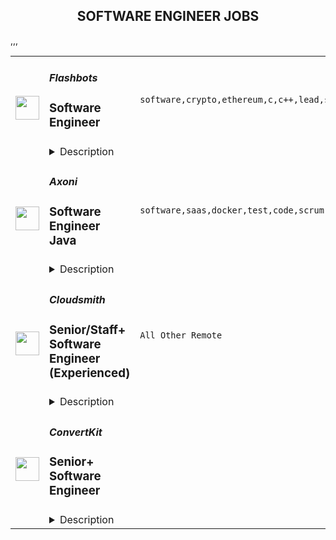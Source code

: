 <div align="center"><h2>SOFTWARE ENGINEER JOBS</h2></div><table><tr>
                <td width="100" height="100" rowspan="2">
                    <img src="https://remoteok.com/assets/img/jobs/4c61f19f2bdc8ce17724c96bee8f0b401670224558.png" width="38px" height="auto">
                </td>
                <td width="300">
                    <h5>Flashbots</h5>
                    <h3>Software Engineer</h3>
                </td>
                <td width="300">
                    <code>software,crypto,ethereum,c,c++,lead,senior,go,health,engineer</code>
                </td>
                <td width="200">
                <text>1 days ago</text>
                </td>
                <td width="100" rowspan="2">
                <a href="https://remoteOK.com/remote-jobs/remote-software-engineer-flashbots-159395" align="right" target="_blank">Apply</a>
                </td>
            </tr>
            <tr>
                <td colspan="3">
                <details><summary>Description</summary>
                <div class="content-intro">
<h3>Our Organization</h3>
<p>Flashbots started in 2020 as a research and development organization formed to mitigate the negative externalities and existential risks posed by Maximal Extractable Value (MEV) to smart-contract blockchains, starting with Ethereum. <br><br>We build decentralized products to maximally decentralize public blockchains and empower users.</p>
</div><h1>What we're looking for</h1>
<p>Flashbots is seeking a senior engineer to lead the development of our SGX related products.<br><br>Working closely with <a href="https://twitter.com/bertcmiller" target="_blank" rel="noopener noreferrer nofollow">Robert Miller,</a> your work will bring to life one of our original approaches to democratize MEV as outlined In this Eth Resreach post by Robert in the early days of Flashbots:<br><br><a href="https://ethresear.ch/t/mev-sgx-a-sealed-bid-mev-auction-design/9677" target="_blank" rel="noopener noreferrer nofollow">MEV-SGX: A sealed bid MEV auction design</a><br><br>You will have the opportunity to work on both implementing products and contributing to research efforts with a high degree of autonomy.<br><br></p>
<h1>Responsibilities</h1>
<ul>
<li>Developing a fast EVM environment that can be used within an SGX</li>
<li>Build and maintain brand new products for Flashbots searchers, miners, and retail users</li>
<li>Contribute to the roadmap of Flashbots</li>
<li>Writing examples and documentation for public consumption</li>
</ul>
<h1>Qualifications</h1>
<ul>
<li>5+ years experience working on production systems</li>
<li>Experience in C and/or C++ programming languages</li>
<li>Experience with cryptography</li>
</ul>
<h1>Nice-to-haves</h1>
<ul>
<li>Experience with devops</li>
<li>Experience with Solidity</li>
<li>Experience with at least one of Go or Rust</li>
<li>Experience with Ethereum or EVM-based chains</li>
<li>Experience with geth or other Ethereum clients</li>
<li>Experience with strategies currently used for MEV</li>
<li>Able to show available open source work</li>
</ul><div class="content-conclusion">
<h3>Benefits</h3>
<p>ð Fully remote with flexible hours in a flat hierarchy</p>
<p>ð§  Work alongside the brightest minds in the crypto space</p>
<p>ð¸ Competitive salary + significantly above market rate equity package</p>
<p>âï¸ Regular team on-sites to locations like Morocco, Amsterdam and Costa Rica<br><br>ð´Unlimited PTO with no approval needed on 3 days or less vacations</p>
<p>ð Attractive health cover package for US employee</p>
<p> </p>
<hr>
<p>Join us to help solve hard problems that have asymmetric impact and strike at the core of crypto.</p>
</div><br/><br/>Please mention the word **SOFTER** and tag RNTQuMjI0LjEzNi40 when applying to show you read the job post completely (#RNTQuMjI0LjEzNi40). This is a beta feature to avoid spam applicants. Companies can search these words to find applicants that read this and see they're human.
                </details>
                </td>
            </tr>,<tr>
                <td width="100" height="100" rowspan="2">
                    <img src="https://remoteok.com/assets/img/jobs/fadcd12e11cd339eb8bd9780b37b25051670138119.png" width="38px" height="auto">
                </td>
                <td width="300">
                    <h5>Axoni</h5>
                    <h3>Software Engineer Java</h3>
                </td>
                <td width="300">
                    <code>software,saas,docker,test,code,scrum,fintech,java,legal,engineer,apache</code>
                </td>
                <td width="200">
                <text>2 days ago</text>
                </td>
                <td width="100" rowspan="2">
                <a href="https://remoteOK.com/remote-jobs/remote-software-engineer-java-axoni-158889" align="right" target="_blank">Apply</a>
                </td>
            </tr>
            <tr>
                <td colspan="3">
                <details><summary>Description</summary>
                <div>Axoni is building the next generation of capital markets technology. Our solutions are used by the worldâs leading banks, asset managers, hedge funds, and infrastructure providers. Our diverse team focuses every day on our goal of building products that will change and improve how our clients and the markets will interact. </div><div><br></div><div>We are seeking talented, motivated professionals that want to be part of this once-in-a-career opportunity to not only see, but also drive the incredible changes coming to global capital markets. We are building a culture where our team feels valued and everyone is given an opportunity to grow and succeed. We try to live by our Core Values and demonstrate what we believe represent the kind of company we are working to build. These Values are: Delivery is everything; Choose Kindness; Be better every day.</div><div><br></div><div><span style="font-size:11pt;">Axoni is looking for Java Software Engineers who will be responsible for software development for our biggest client initiative. Our projects vary across multiple industries including Bond Issuance, Securities Lending, and Equity Swaps to deliver a seamless, optimized experience all the way to the end user. You will work directly with our clients to understand and solve their largest pain points. </span></div><p></p><h4>You will: </h4><p></p><p></p><ul>
<li>Use Java to develop cloud-hosted, API-first, microservices and applications</li>
<li>Handle end-to-end development, including coding, testing, debugging and reviewing code</li>
<li>Interact with users and development teams to gather and define requirements and analyze user stories for validity and feasibility</li>
<li>Work within the team on iterative development that delivers high-quality, stable services</li>
<li>Engineer effective, defect-free configurations and code that meets business requirements and team standards</li>
<li>Interact with messaging systems like Apache Kafka, MQ, etc.</li>
<li>Work in a scrum team and follow Agile and Test Driven Development best practices</li>
<li>Work with containerization/orchestration tools such as Docker or Kubernetes</li>
</ul><p></p><h4>Qualifications: </h4><p></p><p></p><ul>
<li>2-5 years of professional software development experience using Java</li>
<li>Experience designing distributed enterprise software</li>
<li>Experience deploying and supporting production workloads</li>
<li>Experience building REST services and/or microservices</li>
<li>Strong database experience, preferably with PostgreSQL, MySQL, Oracle, or DB2</li>
<li>Familiarity with tools and frameworks in the Java ecosystems (Spring, Spring Boot, Vert.x etc.)</li>
<li>Experience with AWS infrastructure</li>
<li>Experience writing concurrent and multi-threaded java applications</li>
<div><br></div>
</ul><p></p><h4>Bonus Points: </h4><p></p><p></p><ul>
<li>Experience with networking protocols (http, tcp, gRPC, etc.)</li>
<li>Experience working with OAuth and Authorization providers </li>
<li>Experience with SaaS </li>
<li>Capital markets and fintech experience</li>
<li>Familiarity or interest in learning scala</li>
</ul><div>Individuals seeking employment at Axoni are considered without regards to race, color, religion, national origin, age, sex, marital status, ancestry, physical or mental disability, veteran status, gender identity, or sexual orientation. You are being given the opportunity to provide the following information in order to help us comply with federal and state Equal Employment Opportunity/Affirmative Action record keeping, reporting, and other legal requirements.</div><p><figure><iframe style="width:500px;height:281px;" src="//www.youtube.com/embed/xO7B4WYKVZE" frameborder="0" allowfullscreen=""></iframe></figure></p><br/><br/>Please mention the word **APPRECIATES** and tag RNTQuMjI0LjEzNi40 when applying to show you read the job post completely (#RNTQuMjI0LjEzNi40). This is a beta feature to avoid spam applicants. Companies can search these words to find applicants that read this and see they're human.
                </details>
                </td>
            </tr>,<tr>
                <td width="100" height="100" rowspan="2">
                    <img src="https://wwr-pro.s3.amazonaws.com/logos/0082/1243/logo.gif" width="38px" height="auto">
                </td>
                <td width="300">
                    <h5>Cloudsmith</h5>
                    <h3> Senior/Staff+ Software Engineer (Experienced)</h3>
                </td>
                <td width="300">
                    <code>All Other Remote</code>
                </td>
                <td width="200">
                <text>0 days ago</text>
                </td>
                <td width="100" rowspan="2">
                <a href="https://weworkremotely.com/listings/cloudsmith-senior-staff-software-engineer-experienced" align="right" target="_blank">Apply</a>
                </td>
            </tr>
            <tr>
                <td colspan="3">
                <details><summary>Description</summary>
                <img src="https://we-work-remotely.imgix.net/logos/0082/1243/logo.gif?ixlib=rails-4.0.0&w=50&h=50&dpr=2&fit=fill&auto=compress" />

<p>
  <strong>Headquarters:</strong> Belfast, Northern Ireland, United Kingdom
    <br /><strong>URL:</strong> <a href="http://www.cloudsmith.com">http://www.cloudsmith.com</a>
</p>

<h3>Build It. Ship It. Own It.</h3>
<p>Cloudsmith (<a href="https://cloudsmith.com" class="external">https://cloudsmith.com</a>) is a fully managed cloud-based artifact management service. </p> <p>We aim to sit right in the center of every company's critical infrastructure as the single source of truth for all software. Our customers ship faster and wiser while ensuring the safety of their software supply chain, maximizing developer productivity, and protecting their critical systems from outages in public ecosystems. We handle the artifact management, so they don't have to.</p> <p>We are building the world's source of truth for all software that flows between developers, machines, and services, made to be cloud-native from day zero. Our team focuses on delivering simplicity, security by default, and visibility for engineering, operations, and security teams worldwide. We're fully remote, and our crew is distributed globally. </p> <p>We're a startup, and that comes with all of the challenges a typical startup has. Startups are hard work but also unbelievably rewarding and career/life-defining. Not everything about work in a startup fits into a neat box, but we embrace the chaos. We live by thinking fast, acting fast, and sometimes failing fast. Experiment and flow forward.</p> <p>We seek individuals passionate about their craft, ready to help build a globally distributed service. You will have a startup mentality of not shying away from the things that need doing, caring about it deeply, and ensuring we build it, ship it, and own it; while using empathy to share and collaborate with the rest of the team to plan, implement and maintain the product and infrastructure.</p> <p>In short, your most important qualities:</p> <ol> <li>Smart! 💡</li> <li>Gets Things Done! 💥</li> <li>An Awesome Human Being! 😎</li> </ol>
<h3>How we're built</h3>
<p>Cloudsmith is built with love 💙 and uses the following technologies:</p>
<ul> <li>Amazon Web Services (AWS)</li> <li>Linux, Docker, Fargate, Nginx, Haproxy, Lambda</li> <li>Python, Django, TypeScript, Node, TypeScript, Go</li> <li>HTML/CSS, SCSS, React, Bootstrap, Storybook, Webpack</li> <li>PostgreSQL, Aurora, Memcached, Redis, RabbitMQ, Celery</li> <li>Terraform, Secrets Manager, Spacelift (Soon)</li> <li>Kinesis, Analytics/Flink, DBT, EMR/Spark, Superset, Athena</li> <li>DataDog, Sentry, Detectify, CloudWatch</li> <li>GitHub, Slack, Notion, Linear, CircleCI, Zoom</li> <li>Cloudsmith :)</li> </ul>
<p><strong>Requirements</strong></p>
<h3>What you'll do</h3>
<p>You'll do a lot of things at Cloudsmith, but most of them will be to:</p>
<ul> <li>Grow and learn on an egoless team of engineers with diverse skills, providing and receiving guidance and mentorship</li> <li>Collaborate with your peers to design, build and test new features, simplify existing services, and scale our systems</li> <li>Partner closely with cross-functional team members (product managers, designers, and account managers) to learn about our business priorities, explore solutions, weigh in on tradeoffs, and help set the future direction of our product</li> <li>Build, support, ship, maintain and debug services in a complex distributed web-scale system, end-to-end, from source to delivery</li> <li>Use Python, Git, Django, AWS, Docker, Celery, DataDog, HTML/CSS, React/Bootstrap, and PostgreSQL regularly</li> <li>Strive to improve our code, practices, processes, tooling, and docs with a "leave it better than you found it" attitude</li> <li>Participate in an on-call rota and support-based sprints with the rest of the team at your back to help our customers when they need it most</li> <li>Participate in a writing culture of communicating about what we built, how we work, and sometimes, blameless mistakes!</li> </ul>
<h3>Signs you may be a great fit</h3>
<p>Some additional qualifications that might be signs you are a Cloudsmither:</p>
<ul> <li>Strong engineering background with 5-9+ years of professional experience in building, testing, deploying, debugging, and maintaining complex systems in production environments; or equivalent experience in widely used open-source ecosystems and projects</li> <li>You understand the importance of shipping early and often and have demonstrable experience working and delivering iteratively</li> <li>High level of proficiency with programming languages such as Python, TypeScript, Golang, Rust, or similar</li> <li>Experience with working in a fully remote asynchronous environment and thriving!</li> <li>Experience with UNIX-like systems (Linux/WSL/MacOS), especially in production-based environments</li> <li>Experience with container runtimes and orchestration, with working knowledge of CI / CD ecosystems</li> <li>Expertise in cloud-based infrastructure, data structures &amp; algorithms, storage systems, source control, and continuous integration</li> <li>Eagerness to continuously learn the latest technologies and expand your technical capabilities; not afraid to admit what you don't know</li> <li>An enthusiastic and effective communicator (using English): you should be able to appeal to and communicate with both technical and non-technical listeners alike</li> <li>Deeply passionate about your craft: we deeply care that you care</li> </ul>
<h3>Things that are bonuses</h3>
<p>We realize that not everyone will have every experience and expertise in every possible thing. Still, if you have any in any one of the following, we'll consider it an excellent bonus point for each (so point it out to us!):</p>
<ul> <li>Artifact / Package Management</li> <li>Building, Running, Scaling, Enterprise SaaS</li> <li>Significant contributions to open-source projects</li> <li>ReST, GraphQL, gRPC API Design</li> <li>Amazon Web Services (AWS) / AWS Certifications</li> <li>Docker, OCI, ORAS, Kubernetes (k3s, k8s)</li> <li>Sigstore, Cosign, Keyless Signatures, Signature Attestation</li> <li>Grafeas, Kritis, Metadata Provenance</li> <li>Software Bill of Materials, Software Composition Analysis</li> <li>Serverless, Edge Computing, Distributed, Microservices</li> <li>Securing Web Services, Software Vulnerabilities</li> <li>Developer Tooling Ecosystem, CI/CD</li> <li>Prolific Tech Community Speaker</li> </ul>
<p><strong>Benefits</strong></p>
<p>You will receive an incredible package of compensation and equity, depending on location and experience, and the following benefits:</p>
<h3>Health and Wellness</h3>
<p>Regardless of your location, we deeply care about the health and wellness of our staff and their families; a sustainable pace is important to us. In addition to generous annual leave (PTO), we offer parental leave and benefits that can cover you and your dependents up to 100%. We also offer flexible working policies and hours upon agreement.</p>
<h3>Personal Growth</h3>
<p>You will have an enormous scope to learn new skills alongside your colleagues, and your continued professional development is essential to us because it's important to you. We will support you with budgets for equipment, training, books, conferences, travel, and certifications. The more powerful you become, the better for all of us.</p>
<h3>Fully Remote</h3>
<p>The right future of all work is remote, and that future is here with  Cloudsmith. Like our product, we're fully distributed and operate  remotely. Although you might be in the same city as some colleagues,  you'll spend most of your time working remotely from a location of your  choice. We're distributed globally but get together a few times  throughout the year for strategy, food, and fun!<br></p>
<h3>Incredible Opportunity</h3>
<p>At Cloudsmith, you will have an incredible opportunity for a broad and deep impact across the company. We're building toward a technological IPO (taking the company public), and as an early Cloudsmither (staffer), you will be on the journey to help take us there. Your career will be on a rocket ship, and you'll join us in the reward of getting there. Be excited!</p>

<p><strong>To apply:</strong> <a href="https://weworkremotely.com/remote-jobs/cloudsmith-senior-staff-software-engineer-experienced">https://weworkremotely.com/remote-jobs/cloudsmith-senior-staff-software-engineer-experienced</a></p>

                </details>
                </td>
            </tr>,<tr>
                <td width="100" height="100" rowspan="2">
                    <img src="https://wwr-pro.s3.amazonaws.com/logos/0071/3712/logo.gif" width="38px" height="auto">
                </td>
                <td width="300">
                    <h5>Tiller</h5>
                    <h3> Senior Software Engineer (Ops Focus) at Tiller</h3>
                </td>
                <td width="300">
                    <code>Full-Stack Programming</code>
                </td>
                <td width="200">
                <text>33 days ago</text>
                </td>
                <td width="100" rowspan="2">
                <a href="https://weworkremotely.com/remote-jobs/tiller-senior-software-engineer-ops-focus-at-tiller-1" align="right" target="_blank">Apply</a>
                </td>
            </tr>
            <tr>
                <td colspan="3">
                <details><summary>Description</summary>
                <img src="https://we-work-remotely.imgix.net/logos/0071/3712/logo.gif?ixlib=rails-4.0.0&w=50&h=50&dpr=2&fit=fill&auto=compress" />

<p>
  <strong>Headquarters:</strong> Seattle, WA, USA
    <br /><strong>URL:</strong> <a href="http://tillerhq.com">http://tillerhq.com</a>
</p>

<div>Why join the Tiller team? <a href="https://www.youtube.com/watch?v=bnYSGJiznv0">Watch here!</a><br><br>Tiller (tillerhq.com) is a nimble, distributed company transforming the way people handle their finances. We make it easy to track spending and manage money in a spreadsheet with daily bank feeds and helpful templates. We’re passionate about empowering people with their financial data in a flexible, private, and customizable format so they can take control of their future. <br><br>We are looking for a Senior Software Engineer with considerable operations engineering experience to accelerate our team’s adoption of best practices while contributing to product development as a key member of our cross-functional engineering team. Your perspective and track record of implementing modern, state-of-the-art site reliability engineering, CI/CD automation, and service architecture automation will be a force multiplier to our growing team of talented engineers. </div><div><br></div><div>You’ll take ownership of critical DevOps and Site Reliability Engineering projects and provide related mentorship, guidance, and domain expertise to your peers, delivering a reliable service  that will delight our customers now and as we continue to scale. You should have a deep understanding of distributed application service concepts, a propensity for figuring stuff out, and some additional depth in either back-end development, front-end development, or QA automation. You were born a problem solver and love finding efficient and durable ways to solve difficult problems.</div><div><br></div><div><strong>What You’ll Do</strong></div><ul>
<li>Build secure solutions that honor the trust customers are placing in our service</li>
<li>Lead the development of operations engineering practices, including collaborating across the organization on capacity planning, service level objectives, error budgets and incident response outcomes</li>
<li>Collaborate with the rest of the team on a broad range of infrastructure and product development work</li>
<li>Evangelize the benefits of modern SRE and DevOps practices across the organization</li>
<li>Highlight and celebrate wins, as well as blamelessly assess failures from current and future attempts at implementing best practices such as CI/CD, observability, alerting and monitoring</li>
<li>Tenaciously dive into complex infrastructure as well as application code, figure it out, and improve or update it</li>
<li>Relentlessly share information, always leaving better code, practices, and documentation so it’s easier for others to understand your reasoning and follow your tracks</li>
<li>Be curious - troubleshoot operational issues when a customer is experiencing a quirky condition or when you or your teammates notice something isn’t quite right</li>
</ul><div>
<br><br>
</div><div><strong>Helpful For Success</strong></div><ul>
<li>Significant experience as an SRE or DevOps practitioner - you have experience building, operating, and troubleshooting complex applications using cloud infrastructure</li>
<li>Ideal candidates will have specific experience with Google Cloud Platform</li>
<li>Some experience with a good cross-section of our tech stack, including Google Cloud Platform, GitHub, Node.js, MongoDB, TypeScript, React, Google Apps Script/Editor Add-ons APIs and ecosystem, and Microsoft Office Add-ins APIs and ecosystem</li>
<li>Experience maintaining and refactoring legacy applications</li>
</ul><div><br></div><div><strong>Why Tiller</strong></div><ul>
<li>We’re small and growing, so you’ll have tremendous agency and outsized impact on our developing culture, the Tiller service, and the success of our customers</li>
<li>You’ll be surrounded by awesome, supportive colleagues who know how to have fun together</li>
<li>We’ve been fully remote from day one; work from anywhere</li>
<li>You’ll have an opportunity to explore a broad range of development and operations tools, technologies, and practices; you won’t be siloed or pigeon-holed</li>
<li>You’ll have ongoing and repeated opportunities to pull up a seat at a lot of tables and wear multiple ‘hats’, depending on where your interests and capabilities lie; we have growth needs well beyond software development, and you’ll be close to them all, including IT, security, ops, customer support, product management, marketing </li>
<li>We’re pioneers in Open Banking, a world-wide security and privacy initiative that gives customers more control over what financial institution information they share, and with whom</li>
<li>Our customers tend to stick around - we have one of the highest customer retention rates among consumer fintech services</li>
<li>Our team also sticks around, and we have uniquely high retention</li>
<li>You will be eligible for stock options and equity ownership</li>
<li>We provide health care coverage</li>
</ul><div><br></div><div><strong>Our Values</strong></div><div><br></div><div>
<strong>How we work together: </strong>Tiller is intent on making this a great place to work for our entire team. A place where our team can do their best work, and an environment that supports their full lives, from kids to aging parents, from nieces and nephews and their larger community. </div><div><br></div><div>To do this, four values that guide our work are empowerment, trust, engagement, and optimism. </div><div><br></div><div>We <strong>empower</strong> each other to do our best work. We value good judgment over rules; proactive decisions over approvals. We take ownership in our own productivity, knowing we’re all critical in the success of Tiller. We communicate openly, follow-through, and ask questions. </div><div><br></div><div>We depend on <strong>trust</strong> rather than oversight as a team. We rely on each other to make decisions in the interest of Tiller and our customers. We demonstrate positive intent so that others may presume positive intent. </div><div><br></div><div>
<strong>Engagement</strong> is the glue that holds us together. We know that communication across the wire is harder than in person, so we take risks in sharing more of ourselves with each other online. We enjoy a good laugh together. We also speak up and raise hard questions with each other. </div><div>
<br>As a team, we’re also <strong>optimistic</strong>. Despite what sometimes feels like a crushing backlog, a long list of ways we can deliver value to our customers, and a keen awareness of our shortcomings, we keep our focus on a future that is bright.</div>

<p><strong>To apply:</strong> <a href="https://weworkremotely.com/remote-jobs/tiller-senior-software-engineer-ops-focus-at-tiller-1">https://weworkremotely.com/remote-jobs/tiller-senior-software-engineer-ops-focus-at-tiller-1</a></p>

                </details>
                </td>
            </tr>,<tr>
                <td width="100" height="100" rowspan="2">
                    <img src="https://wwr-pro.s3.amazonaws.com/logos/0081/9182/logo.gif" width="38px" height="auto">
                </td>
                <td width="300">
                    <h5>Narrative</h5>
                    <h3> Web Software Engineer (Remote)</h3>
                </td>
                <td width="300">
                    <code>Front-End Programming</code>
                </td>
                <td width="200">
                <text>34 days ago</text>
                </td>
                <td width="100" rowspan="2">
                <a href="https://weworkremotely.com/remote-jobs/narrative-web-software-engineer-remote" align="right" target="_blank">Apply</a>
                </td>
            </tr>
            <tr>
                <td colspan="3">
                <details><summary>Description</summary>
                <img src="https://we-work-remotely.imgix.net/logos/0081/9182/logo.gif?ixlib=rails-4.0.0&w=50&h=50&dpr=2&fit=fill&auto=compress" />

<p>
  <strong>Headquarters:</strong> New York, NY
    <br /><strong>URL:</strong> <a href="https://narrative.io">https://narrative.io</a>
</p>

<h1>Web Software Engineer (Remote)</h1><div>
<strong><br>What You Will Do<br></strong><br>
</div><div>Here's what you will do in a nutshell:</div><ul>
<li>Create new features for Narrative's Vuejs web application. Work with Product and Design teams to create the best user experience and create modular, maintainable components.</li>
<li>Design, implement and maintain embedded applications on Narrative's Data Marketplace which enhance the ability of customers to manage and manipulate data.</li>
<li>Help select technologies and define the strategic direction for our system architecture</li>
<li>Work on Narrative's Tacklebox UI library, designing creating reusable components and modules for use in all of Narrative's web applications.</li>
<li>Review and evaluate team members' code contributions, delivering transparent, honest and direct feedback to your peers.</li>
</ul><div>While most of the work focuses on the frontend, this position is ideal for someone who would like to improve his/her backend and Functional Programming skills.<br><br>
</div><div><strong><br>Technical Stack</strong></div><div>
<br>In a nutshell, our technical stack looks like:</div><ul>
<li>
<strong>Frontend</strong>: Vuejs, Sass, Pug, and Functional JavaScript</li>
<li>
<strong>Backend</strong>: scala, AWS, spark, Iceberg, cats, cats-effect, http4s, and doobie</li>
<li>
<strong>Ops</strong>: EC2, Fargate, Lambda, Terraform, EMR, DynamoDB, S3, RDS, Step Functions, Jenkins, and Datadog</li>
</ul><div><br></div><div>
<strong>The Ideal Candidate<br></strong><br>
</div><div>We are not looking for a 100% fit on all the technology buzzwords, but we are looking for someone with strong personal and technical skills who is eager to pick up new technologies as necessary. We are obviously going to expect much more from a senior candidate than we would from a junior one.<br><br>
</div><div>The ideal candidate should:</div><ul>
<li>Have extensive experience in one or more web frameworks (Vue, React, Angular etc.) and the ES6/JavaScript/HTML/CSS ecosystem.</li>
<li>Have proven experience using Amazon Web Services to deploy and host web applications and databases.</li>
<li>Be able to debug various aspects of web application code, such as cross-browser Javascript quirks.</li>
<li>Thoroughly understand the HTTP lifecycle and how the browser interacts with web APIs.</li>
<li>Enjoy building fast, user-friendly UIs.</li>
<li>Not be afraid of contributing to the entire stack when the need arises, given that frontend doesn’t simply mean HTML/CSS. For instance, a feature might require<ul>
<li>some metrics to be computed from a Spark Report</li>
<li>creating a PostgreSQL migration script</li>
<li>tweaking S3 permissions and terraform scripts for deployment</li>
</ul>
</li>
<li>Have the ability to lead the creation of architectural and design documents, collect requirements as well as feedback from the development and product teams and evalute new technologies as needed.</li>
<li>Drive success in a flat organization with minimal process, interfacing with technical and non-technical team members as necessary.</li>
<li>Communicate potential technical issues to relevant teams and adapt to changing requirements.</li>
<li>Be mindful of the compromises that need to be done to be reactive on the business side while keeping the systems manageable in the long run.</li>
<li>Live/work within +/- 3 hours of EST</li>
</ul><div>
<strong><br>The Team (Remote US and Canada)<br></strong><br>
</div><div>We are a small, early stage, remote-first team looking for great developers who want to jump in and take major systems and user-facing features from design to launch.<br><br>
</div><div>
<strong><br>Our Mission<br></strong><br>
</div><div>We are building a data streaming marketplace that makes it easy to buy, sell, and win.<br><br>
</div><div>We do this by creating tools that reduce the friction and increase transparency in the data buying process, creating a win-win relationship between buyers and sellers.</div><div>
<br>You can learn more about Narrative by visiting https://www.narrative.io/<br><br>
</div><div><strong>Apply Now</strong></div><div>
<br>Apply by sending an email to <a href="mailto:hiring-dev@narrative.io">hiring-dev@narrative.io</a>.<br><br>
</div><div>If you would like to have a chat to learn more about the company, our culture, or the team before formally applying, that's is fine too: just drop us a line at dev@narrative.io.<br><br>
</div><div><br></div>

<p><strong>To apply:</strong> <a href="https://weworkremotely.com/remote-jobs/narrative-web-software-engineer-remote">https://weworkremotely.com/remote-jobs/narrative-web-software-engineer-remote</a></p>

                </details>
                </td>
            </tr>,<tr>
                <td width="100" height="100" rowspan="2">
                    <img src="https://remotive.com/job/1512583/logo" width="38px" height="auto">
                </td>
                <td width="300">
                    <h5>Staking Rewards</h5>
                    <h3>Senior Software Engineer</h3>
                </td>
                <td width="300">
                    <code>crypto,golang,security,design</code>
                </td>
                <td width="200">
                <text>2 days ago</text>
                </td>
                <td width="100" rowspan="2">
                <a href="https://remotive.com/remote-jobs/software-dev/senior-software-engineer-1512583" align="right" target="_blank">Apply</a>
                </td>
            </tr>
            <tr>
                <td colspan="3">
                <details><summary>Description</summary>
                <div class="h2">If you haven't heard of us</div>
<p>Staking Rewards is on a mission. Agency is the strategy, passive income from Crypto is one of our tactics in this strategy. We're building tools, platforms and products to help you, ourselves and others to achieve an impactful level of control over their income and help to improve the quality of their investment decisions.</p>
<p>We serve different kinds of stakeholders, investors, analysts and crypto community members worldwide. The narrative we're always pushing is Agency. We want you to be in control. ​​This is why we're on a mission to increase transparency, reduce entry barriers and enable everyone to become financially independent. We make staking easy &amp; accessible.</p>
<p>Let's cut to the chase, Staking Rewards is a close-knit team, 20 some members all working remotely, all over the world. Working here means you pick your own timezone, you pick your own vacation days, have as many of them as you see fit, get compensated well, feel comfortable saying “No” and engage in intelligent dialogues with curious people. The only thing we ask in return is to bring your A-game. Get the job done, with a positive intent and a positive attitude. </p>
<p></p>
<div class="h2">The person we're looking to work with</div>
<p>An Engineer that values quality over quantity. Has a deep understanding of software design and how to apply design principles on different types of problems. Some call them well-rounded Engineers or 10x Engineers, we simply call them good Engineers. </p>
<p>Good Engineers can learn and adapt. They are creative and curious at all times. </p>
<p>This is what we're looking for.</p>
<p>You will work with familiar technologies, but you will also be expected to work with unfamiliar technologies, you will learn on the job, you will challenge yourself and the status quo. Most importantly, you will be proud of your work. </p>
<p>Nevertheless, we expect you have gained a good chuck of experience, about 7-10 years, with different environments in your senior career so far and optimally worked in a Golang environment last so you can bring your A-game from day one.</p>
<p></p>
<div class="h2">Engineering at Staking Rewards</div>
<p>In two words, it's comfortable chaos. Our systems are constantly changing, evolving and adapting as the business alongside the crypto market does. Engineering in our environment means constantly facing challenges and being resourceful in our solutions. </p>
<p>We work the problem. An Engineer at Staking Rewards is expected to inquire, communicate expectations and be open to unusual solutions. Our strength comes from our ability to deliver strong, high quality solutions in an ever changing business environment. </p>
<p>We keep our feedback loops short and always aim to find the best possible solution together as one Engineering team.</p>
<p></p>
<div class="h2">Where do you fit in there?</div>
<p>You become one of the heroes in this saga. An Engineer capable of working on different challenges and storylines.</p>
<p>Some of these challenges we'd like you to focus on are:</p>
<ul><li>Building high performing data services</li><li>Be responsible for happy life - build your own internal tooling</li><li>Maintain the platform on GCP</li><li>Bringing a strong defensive security mindset to our code and technical practices</li><li>Building for others: other developers on the team, for stakeholders and our users</li><li>Own the full vertical: shape, build, ship, monitor</li></ul>
<p></p>
<div class="h2">Sounds good, what now?</div>
<ol><li>You send us your application</li><li><strong>Screening Interview</strong> with one of our team members (30 min)</li><li>Take home <strong>coding challenge</strong> (max. 5 days)</li><li>Interview Day<ol><li><strong>Challenge Recap</strong> &amp; <strong>Top grading interview</strong> with the CTO / Head of Engineering (60-90 min)</li><li><strong>Focused peer interviews</strong> (3 x 30 min)</li></ol></li><li>You give us three contacts as a <strong>reference</strong> that we will reach out to</li><li>You will receive our <strong>offer</strong></li><li><strong>Congratulations</strong>, you're part of the Staking Rewards team! </li></ol>
<img src="https://remotive.com/job/track/1512583/blank.gif?source=public_api" alt=""/>
                </details>
                </td>
            </tr>,<tr>
                <td width="100" height="100" rowspan="2">
                    <img src="https://pbs.twimg.com/profile_images/1569512792381878278/Smf8h3tt_400x400.jpg" width="38px" height="auto">
                </td>
                <td width="300">
                    <h5>ConvertKit</h5>
                    <h3>Senior+ Software Engineer</h3>
                </td>
                <td width="300">
                    <code></code>
                </td>
                <td width="200">
                <text>0 days ago</text>
                </td>
                <td width="100" rowspan="2">
                <a href="https://apply.workable.com/convertkit/j/821170BB26" align="right" target="_blank">Apply</a>
                </td>
            </tr>
            <tr>
                <td colspan="3">
                <details><summary>Description</summary>
                <p>ConvertKit is a creator marketing platform built to empower creators to earn a living online. We help them own their audience and turn fans into customers. For makers, authors, chefs, musicians, athletes, and anyone else making a living by creating the culture we all love, there isn’t a better tool for reaching inboxes. More importantly, there isn’t a team more committed to helping creators earn a living doing work that matters.</p><p>We’re on a mission to help creators earn $1 billion using our SaaS marketing platform. We have always been 100% independent and 100% remote. We are proud to have built a product that our customers love, that 25,000+ creators use to earn a living, and we look for people who have enthusiasm and belief in our mission, vision, and values to join our team.</p><h3><br></h3><h3>The Role</h3><p>You’ll join a strong team of engineers responsible for building and supporting ConvertKit's core application logic, including our<a href="https://convertkit.com/features/email-marketing" rel="nofollow noreferrer noopener" class="external"> email marketing</a>,<a href="https://convertkit.com/features/automations" rel="nofollow noreferrer noopener" class="external"> visual automation</a>, and<a href="https://developers.convertkit.com/" rel="nofollow noreferrer noopener" class="external"> API</a> products. This team tackles some of the ConvertKit's most challenging aspects of the platform, like background processing systems which handle 100 million jobs a day. You’ll collaborate with other engineers, designers, and product managers to build sound, scalable features and refactor code to meet the demands of growth and scale.</p><p>To learn more about how our engineering team works, you can peruse<a href="https://convertkit.engineering/" rel="nofollow noreferrer noopener" class="external"> our engineering blog</a>.<br></p><h3>Requirements: </h3><ul> <li>At least four years building software in a team environment or equivalent experience. Years of experience doesn’t always capture expertise, so we encourage you to apply if you can demonstrate you’re well versed in building software in a team environment</li> <li>At least two years working professionally on a Ruby on Rails application or equivalent experience. Years of experience doesn’t always capture expertise, so we encourage you to apply if you can demonstrate a confident grasp of Ruby on Rails. Have more experience than that? Even better</li> <li>Experience writing code that is accessible, scalable, maintainable, and performant</li> <li>Experience working with background job processing environments - like Sidekiq and Redis</li> <li>Experience writing complex queries for relational databases - we use MySQL.</li> <li>Comfortable working remotely in an autonomous environment - you don’t mind asking questions and problem solving in public communication channels.</li> <li>Able to work in US time zones - you don’t have to live in those time zones, but you have to be able to collaborate with your teammates during those times</li> <li>Belief in our<a href="https://convertkit.com/mission" rel="nofollow noreferrer noopener" class="external"> mission, vision, and values</a> </li> </ul><p>To get a better idea of the type of work you’ll do with us, here are some examples of our recent work:</p><ul> <li>Enable queries to a replica database to handle varying levels of acceptable latency</li> <li>Optimize our business logic to prevent unnecessary table scans in MySQL</li> <li>Migrate data and queries from MySQL to Elasticsearch and ensure data consistency</li> <li>Pitch an improvement to our Elastic Stack cluster architecture</li> <li>Conceptualize<a href="https://betterprogramming.pub/a-short-practical-programmers-guide-to-graph-theory-bfc87bc52581" rel="nofollow noreferrer noopener" class="external"> Graph Theory</a> and pinpoint where our logic may be overly expensive</li> <li>Respectfully poke holes in a discussion about pub/sub implementation across our codebase</li> <li>Set a dynamic Cassandra bucket threshold to prevent long hashing times</li> <li>Upgrade our application to newer versions of Ruby and Rails!</li> </ul><h3>Benefits: </h3><p>ConvertKit has standardized salaries based on position, no matter where you live. We have six engineering levels. For this role, we’re hiring at a level 4 ($166,500) or level 5 ($187,500). The level is based upon your experience, our interview process, and our engineering matrix.</p><p><br></p><p><strong>Other benefits include:</strong></p><ul> <li>Profit Sharing - <a target="_blank" href="https://twitter.com/nathanbarry/status/1491429183977050114" rel="nofollow noreferrer noopener" class="external">Learn about profit sharing and compensation at ConvertKit</a> </li> <li>Four weeks paid vacation per year</li> <li>$1,000 yearly vacation bonus for taking five consecutive days of vacation, fully unplugged from work</li> <li>Equity in ConvertKit - when you join and when you help us hit company targets</li> <li>401k with a 5% match</li> <li>10 paid holidays a year</li> <li>Two weeks of paid sick + mental health and wellbeing time per year</li> <li>Up to six weeks of paid bereavement leave, medical leave, and disaster after six months of employment, two weeks of each paid leave in your first six months</li> <li>12 weeks paid parental leave and flexible scheduling in your child’s first year</li> <li>$3,000 annual childcare benefit</li> <li>Monthly medical benefits up to $1,600 a month toward premiums. Dental and vision premiums covered 100%</li> <li>Gender-affirming benefits</li> <li>$4,000 equipment allowance for your first two years, $3,000 budget every following two years (US employees only)</li> <li>$3,500 annual learning &amp; development budget</li> <li>Four-week, paid sabbatical after five years with the team</li> <li>The team gathers twice a year for fantastic virtual or in-person retreats</li> </ul><h3><br></h3><h3>How to Apply</h3><p>We know that interviewing can be a stressful and anxiety-inducing process (we relate!). We aim to make it as good an experience as we can, and part of that includes keeping you informed during the process.</p><p>Here’s what the full set of hiring steps looks like:</p><ul> <li>Complete your application, which includes two, short-answer questions</li> <li>Phone screen with the hiring manager</li> <li>Complete a short, 2-hour coding and writing assignment</li> <li>Technical interview to discuss the homework assignment and your technical knowledge with two engineers on the team</li> <li>Culture contribution interview with a product team member and another person from the team</li> <li>Technical storytelling interview with two members of the team (at least one from engineering)</li> </ul><p>To get started, complete this application, including answers to the questions on the next page. We read every single application, and your responses to our application questions help put your experience into context.</p><p>ConvertKit is an equal opportunity employer. We value diversity in all of its forms, and we hire the best person we can for each role, no matter your personal background. Research tells us that applicants who are female or non-binary, as well as applicants who are people of color, are less likely to apply for roles they do not feel 100% qualified for. If you think you meet more than 50% of our requirements but fewer than 100% of them, please apply. We’re imperfect communicators, so think of our job postings as the starting point for discussion rather than proof that you shouldn’t apply.</p>
                </details>
                </td>
            </tr></table>